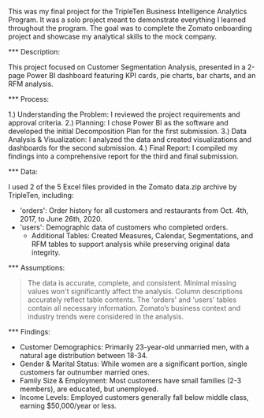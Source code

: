 This was my final project for the TripleTen Business Intelligence Analytics Program. It was a solo project meant to demonstrate everything I learned throughout the program. The goal was to complete the Zomato onboarding project and showcase my analytical skills to the mock company.

*** Description:

This project focused on Customer Segmentation Analysis, presented in a 2-page Power BI dashboard featuring KPI cards, pie charts, bar charts, and an RFM analysis.

*** Process:

1.) Understanding the Problem: I reviewed the project requirements and approval criteria.
2.) Planning: I chose Power BI as the software and developed the initial Decomposition Plan for the first submission.
3.) Data Analysis & Visualization: I analyzed the data and created visualizations and dashboards for the second submission.
4.) Final Report: I compiled my findings into a comprehensive report for the third and final submission.

*** Data:

I used 2 of the 5 Excel files provided in the Zomato data.zip archive by TripleTen, including:

- 'orders': Order history for all customers and restaurants from Oct. 4th, 2017, to June 26th, 2020.
- 'users': Demographic data of customers who completed orders.
   - Additional Tables: Created Measures, Calendar, Segmentations, and RFM tables to support analysis while preserving original data integrity.

*** Assumptions:

> The data is accurate, complete, and consistent.
> Minimal missing values won't significantly affect the analysis.
> Column descriptions accurately reflect table contents.
> The 'orders' and 'users' tables contain all necessary information.
> Zomato’s business context and industry trends were considered in the analysis.

*** Findings:

- Customer Demographics: Primarily 23-year-old unmarried men, with a natural age distribution between 18-34.
- Gender & Marital Status: While women are a significant portion, single customers far outnumber married ones.
- Family Size & Employment: Most customers have small families (2-3 members), are educated, but unemployed.
- Income Levels: Employed customers generally fall below middle class, earning $50,000/year or less.
